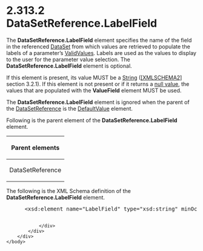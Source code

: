 <html dir="LTR" xmlns:mshelp="http://msdn.microsoft.com/mshelp" xmlns:ddue="http://ddue.schemas.microsoft.com/authoring/2003/5" xmlns:xlink="http://www.w3.org/1999/xlink" xmlns:tool="http://www.microsoft.com/tooltip">
    <head>
        <meta http-equiv="Content-Type" content="text/html; CHARSET=utf-8"></meta>
        <meta name="save" content="history"></meta>
        <title>2.313.2 DataSetReference.LabelField</title>
        <xml>
            <mshelp:toctitle title="2.313.2 DataSetReference.LabelField"></mshelp:toctitle>
            <mshelp:rltitle title="[MS-RDL]: DataSetReference.LabelField"></mshelp:rltitle>
            <mshelp:keyword index="A" term="54674aa8-a11d-4a94-96b8-a0074707324c"></mshelp:keyword>
            <mshelp:attr name="DCSext.ContentType" value="open specification"></mshelp:attr>
            <mshelp:attr name="AssetID" value="54674aa8-a11d-4a94-96b8-a0074707324c"></mshelp:attr>
            <mshelp:attr name="TopicType" value="kbRef"></mshelp:attr>
            <mshelp:attr name="DCSext.Title" value="[MS-RDL]: DataSetReference.LabelField" />
        </xml>
    </head>
    <body>
        <div id="header">
            <h1 class="heading">2.313.2 DataSetReference.LabelField</h1>
        </div>
        <div id="mainSection">
            <div id="mainBody">
                <div id="allHistory" class="saveHistory"></div>
                <div id="sectionSection0" class="section" name="collapseableSection">
                    

<p>The <b>DataSetReference.LabelField</b> element specifies the
name of the field in the referenced <a href="a14782b0-2e2f-4305-83a3-3de3fd750b6a.html">DataSet</a> from which values
are retrieved to populate the labels of a parameter’s <a href="241ed24f-ce24-46dd-963a-734fdba1532c.html">ValidValues</a>. Labels are
used as the values to display to the user for the parameter value selection.
The <b>DataSetReference.LabelField</b> element is optional. </p>

<p>If this element is present, its value MUST be a <a href="1ed81ef3-a683-45e3-aaad-bd2bbe71bc3d.html">String</a> (<a href="https://go.microsoft.com/fwlink/?LinkId=90610">[XMLSCHEMA2]</a> section
3.2.1). If this element is not present or if it returns a <a href="b2482b3f-74ab-4ca8-a9e5-c07955011743.html#gt_ef0f7888-d6e8-40a8-bef8-543ab9399923">null value</a>, the values that
are populated with the <b>ValueField</b> element MUST be used. </p>

<p>The <b>DataSetReference.LabelField</b> element is ignored
when the parent of the <a href="14445914-fcf4-4801-9768-5031c042097b.html">DataSetReference</a>
is the <a href="c3ccf500-98a5-438c-8e4f-fc5cc4b8d508.html">DefaultValue</a>
element.</p>

<p>Following is the parent element of the <b>DataSetReference.LabelField</b>
element.</p>

<table>
 <thead>
  <tr>
   <th>
   <p>Parent elements</p>
   </th>
  </tr>
 </thead>
 <tr>
  <td>
  <p>DataSetReference</p>
  </td>
 </tr>
</table>

<p>The following is the XML Schema definition of the <b>DataSetReference.LabelField</b>
element.</p>

<dl>
<dd>
<div><pre> &lt;xsd:element name=&quot;LabelField&quot; type=&quot;xsd:string&quot; minOccurs=&quot;0&quot; /&gt;
  
</pre></div>
</dd></dl>


                </div>
            </div>
        </div>
    </body>
</html>